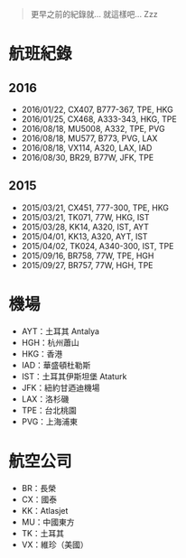 > 更早之前的紀錄就... 就這樣吧... Zzz


航班紀錄
========

2016
----
* 2016/01/22, CX407, B777-367, TPE, HKG
* 2016/01/25, CX468, A333-343, HKG, TPE
* 2016/08/18, MU5008, A332, TPE, PVG
* 2016/08/18, MU577, B773, PVG, LAX
* 2016/08/18, VX114, A320, LAX, IAD
* 2016/08/30, BR29, B77W, JFK, TPE


2015
----

* 2015/03/21, CX451, 777-300, TPE, HKG
* 2015/03/21, TK071, 77W, HKG, IST
* 2015/03/28, KK14, A320, IST, AYT
* 2015/04/01, KK13, A320, AYT, IST
* 2015/04/02, TK024, A340-300, IST, TPE
* 2015/09/16, BR758, 77W, TPE, HGH
* 2015/09/27, BR757, 77W, HGH, TPE


機場
====

* AYT：土耳其 Antalya
* HGH：杭州蕭山
* HKG：香港
* IAD：華盛頓杜勒斯
* IST：土耳其伊斯坦堡 Ataturk
* JFK：紐約甘迺迪機場
* LAX：洛杉磯
* TPE：台北桃園
* PVG：上海浦東


航空公司
========

* BR：長榮
* CX：國泰
* KK：Atlasjet
* MU：中國東方
* TK：土耳其
* VX：維珍（美國）
